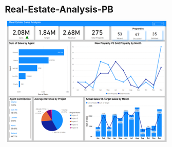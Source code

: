 # Real-Estate-Analysis-PB

![image alt](https://github.com/nilwagh8800/Real-Estate-Analysis-Power-BI/blob/fc99109e9940e7bfee70fbce739c4197cf4f5623/Screenshot%202025-01-15%20124829.png)
